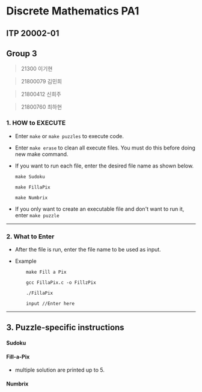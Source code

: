 # Discrete Mathematics PA1

## ITP 20002-01

## Group 3

> 21300   이기현

> 21800079 김민희

> 21800412 신희주

> 21800760 최하현

### 1. HOW to EXECUTE

 - Enter ```make``` or ```make puzzles``` to execute code.

 - Enter ```make erase``` to clean all execute files. You must do this before doing new make command.

 - If you want to run each file, enter the desired file name as shown below.

    ```make Sudoku```

    ```make FillaPix```

    ```make Numbrix```

- If you only want to create an executable file and don't want to run it, enter ```make puzzle```


<hr>


### 2. What to Enter

- After the file is run, enter the file name to be used as input.

- Example

    ```
        make Fill a Pix

        gcc FillaPix.c -o FillzPix

        ./FillaPix

        input //Enter here

    ```


<hr>


## 3. Puzzle-specific instructions

  #### Sudoku

  #### Fill-a-Pix

  - multiple solution are printed up to 5.

  #### Numbrix
